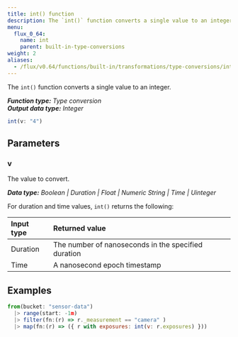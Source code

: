 ```yaml
---
title: int() function
description: The `int()` function converts a single value to an integer.
menu:
  flux_0_64:
    name: int
    parent: built-in-type-conversions
weight: 2
aliases:
  - /flux/v0.64/functions/built-in/transformations/type-conversions/int/
---
```


The `int()` function converts a single value to an integer.

_**Function type:** Type conversion_  
_**Output data type:** Integer_

```js
int(v: "4")
```

## Parameters

### v
The value to convert.

_**Data type:** Boolean | Duration | Float | Numeric String | Time | Uinteger_

For duration and time values, `int()` returns the following:

| Input type | Returned value                                      |
|:---------- |:--------------                                      |
| Duration   | The number of nanoseconds in the specified duration |
| Time       | A nanosecond epoch timestamp                        |

## Examples
```js
from(bucket: "sensor-data")
  |> range(start: -1m)
  |> filter(fn:(r) => r._measurement == "camera" )
  |> map(fn:(r) => ({ r with exposures: int(v: r.exposures) }))
```
